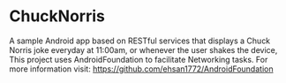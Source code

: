 # ChuckNorris
A sample Android app based on RESTful services that displays a Chuck Norris joke everyday at 11:00am, or whenever the user shakes the device, This project uses AndroidFoundation to facilitate Networking tasks. For more information visit: https://github.com/ehsan1772/AndroidFoundation
